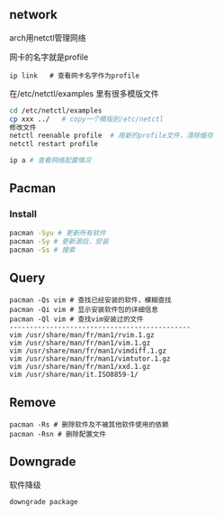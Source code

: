 ## network

arch用netctl管理网络

网卡的名字就是profile

```
ip link   # 查看网卡名字作为profile
```



在/etc/netctl/examples 里有很多模版文件

```bash
cd /etc/netctl/examples
cp xxx ../   # copy一个模版到/etc/netctl
修改文件
netctl reenable profile  # 用新的profile文件，清除缓存
netctl restart profile

ip a # 查看网络配置情况
```

## Pacman

### Install

```bash
pacman -Syu # 更新所有软件
pacman -Sy # 更新源后，安装
pacman -Ss # 搜索
```

## Query

```
pacman -Qs vim # 查找已经安装的软件，模糊查找
pacman -Qi vim # 显示安装软件包的详细信息
pacman -Ql vim # 查找vim安装过的文件
---------------------------------------------
vim /usr/share/man/fr/man1/rvim.1.gz
vim /usr/share/man/fr/man1/vim.1.gz
vim /usr/share/man/fr/man1/vimdiff.1.gz
vim /usr/share/man/fr/man1/vimtutor.1.gz
vim /usr/share/man/fr/man1/xxd.1.gz
vim /usr/share/man/it.ISO8859-1/
```

## Remove

```
pacman -Rs # 删除软件及不被其他软件使用的依赖
pacman -Rsn # 删除配置文件
```



## Downgrade

软件降级

```bash
downgrade package
```

